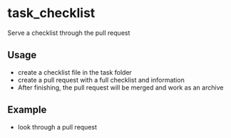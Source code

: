 # task_checklist


Serve a checklist through the pull request


## Usage 
- create a checklist file in the task folder
- create a pull request with a full checklist and information
- After finishing, the pull request will be merged and work as an archive


## Example
- look through a pull request
